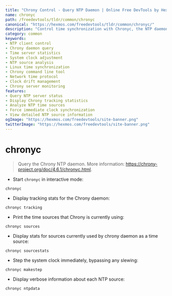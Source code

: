 ```yaml
---
title: "Chrony Control - Query NTP Daemon | Online Free DevTools by Hexmos"
name: chronyc
path: /freedevtools/tldr/common/chronyc
canonical: "https://hexmos.com/freedevtools/tldr/common/chronyc/"
description: "Control time synchronization with Chronyc, the NTP daemon client. Query server stats, adjust clock and analyze sources. Free online tool, no registration required."
category: common
keywords:
- NTP client control
- Chrony daemon query
- Time server statistics
- System clock adjustment
- NTP source analysis
- Linux time synchronization
- Chrony command line tool
- Network time protocol
- Clock drift management
- Chrony server monitoring
features:
- Query NTP server status
- Display Chrony tracking statistics
- Analyze NTP time sources
- Force immediate clock synchronization
- View detailed NTP source information
ogImage: "https://hexmos.com/freedevtools/site-banner.png"
twitterImage: "https://hexmos.com/freedevtools/site-banner.png"
---
```


# chronyc

> Query the Chrony NTP daemon.
> More information: <https://chrony-project.org/doc/4.6.1/chronyc.html>.

- Start `chronyc` in interactive mode:

`chronyc`

- Display tracking stats for the Chrony daemon:

`chronyc tracking`

- Print the time sources that Chrony is currently using:

`chronyc sources`

- Display stats for sources currently used by chrony daemon as a time source:

`chronyc sourcestats`

- Step the system clock immediately, bypassing any slewing:

`chronyc makestep`

- Display verbose information about each NTP source:

`chronyc ntpdata`
